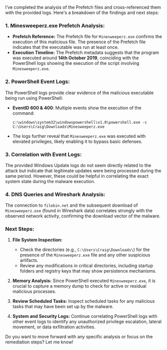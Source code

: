 I’ve completed the analysis of the Prefetch files and cross-referenced them with the provided logs. Here's a breakdown of the findings and next steps:

### 1. **Minesweeperz.exe Prefetch Analysis:**
   - **Prefetch Reference:**
     The Prefetch file for `Minesweeperz.exe` confirms the execution of this malicious file. The presence of the Prefetch file indicates that the executable was run at least once.
   - **Execution Timeline:**
     The Prefetch metadata suggests that the program was executed around **14th October 2019**, coinciding with the PowerShell logs showing the execution of the script involving `Minesweeperz.exe`.

### 2. **PowerShell Event Logs:**
   The PowerShell logs provide clear evidence of the malicious executable being run using PowerShell:
   - **EventID 600 & 400**: Multiple events show the execution of the command:
     ```
     c:\windows\system32\windowspowershell\v1.0\powershell.exe -c C:\Users\Craig\Downloads\Minesweeperz.exe
     ```
   - The logs further reveal that `Minesweeperz.exe` was executed with elevated privileges, likely enabling it to bypass basic defenses. 

### 3. **Correlation with Event Logs:**
   The provided Windows Update logs do not seem directly related to the attack but indicate that legitimate updates were being processed during the same period. However, these could be helpful in correlating the exact system state during the malware execution.

### 4. **DNS Queries and Wireshark Analysis:**
   The connection to `filebin.net` and the subsequent download of `Minesweeperz.exe` (found in Wireshark data) correlates strongly with the observed network activity, confirming the download vector of the malware. 

### **Next Steps**:
1. **File System Inspection:**
   - Check the directories (e.g., `C:\Users\Craig\Downloads\`) for the presence of the `Minesweeperz.exe` file and any other suspicious artifacts.
   - Review any modifications in critical directories, including startup folders and registry keys that may show persistence mechanisms.

2. **Memory Analysis:**
   Since PowerShell executed `Minesweeperz.exe`, it is crucial to capture a memory dump to check for active or residual malicious processes.

3. **Review Scheduled Tasks:**
   Inspect scheduled tasks for any malicious tasks that may have been set up by the malware.

4. **System and Security Logs:**
   Continue correlating PowerShell logs with other event logs to identify any unauthorized privilege escalation, lateral movement, or data exfiltration activities.

Do you want to move forward with any specific analysis or focus on the remediation steps? Let me know!
